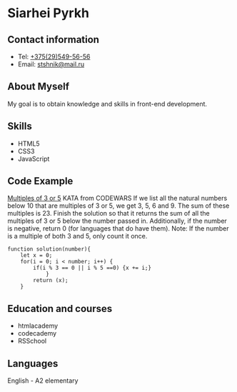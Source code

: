 # Siarhei Pyrkh

## Contact information
* Tel: [+375(29)549-56-56](tel:+375295495656)
* Email: [stshnik@mail.ru](mailto:stshnik@mail.ru)

## About Myself
My goal is to obtain knowledge and skills in front-end development.

## Skills
* HTML5
* CSS3
* JavaScript

## Code Example
[Multiples of 3 or 5](https://www.codewars.com/kata/514b92a657cdc65150000006) KATA from CODEWARS
If we list all the natural numbers below 10 that are multiples of 3 or 5, we get 3, 5, 6 and 9. The sum of these multiples is 23.
Finish the solution so that it returns the sum of all the multiples of 3 or 5 below the number passed in. Additionally, if the number is negative, return 0 (for languages that do have them).
Note: If the number is a multiple of both 3 and 5, only count it once.

```
function solution(number){
    let x = 0;
    for(i = 0; i < number; i++) {
        if(i % 3 == 0 || i % 5 ==0) {x += i;}
            }
        return (x);
    }
```

## Education and courses
* htmlacademy
* codecademy
* RSSchool

## Languages
English - A2 elementary